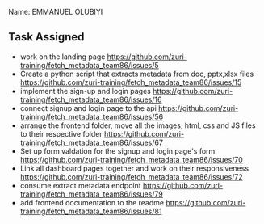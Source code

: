 Name: EMMANUEL OLUBIYI

## Task Assigned
- work on the landing page https://github.com/zuri-training/fetch_metadata_team86/issues/5
- Create a python script that extracts metadata from doc, pptx,xlsx files https://github.com/zuri-training/fetch_metadata_team86/issues/15
- implement the sign-up and login pages https://github.com/zuri-training/fetch_metadata_team86/issues/16
- connect signup and login page to the api https://github.com/zuri-training/fetch_metadata_team86/issues/56
- arrange the frontend folder, move all the images, html, css and JS files to their respective folder https://github.com/zuri-training/fetch_metadata_team86/issues/67
- Set up form valdation for the signup and login page's form https://github.com/zuri-training/fetch_metadata_team86/issues/70
- Link all dashboard pages together and work on their responsiveness https://github.com/zuri-training/fetch_metadata_team86/issues/72
- consume extract metadata endpoint https://github.com/zuri-training/fetch_metadata_team86/issues/79
- add frontend documentation to the readme https://github.com/zuri-training/fetch_metadata_team86/issues/81